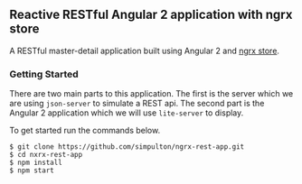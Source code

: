 ## Reactive RESTful Angular 2 application with ngrx store

A RESTful master-detail application built using Angular 2 and [ngrx store](https://github.com/ngrx/store).

### Getting Started

There are two main parts to this application. The first is the server which we are using `json-server` to simulate a REST api. The second part is the Angular 2 application which we will use `lite-server` to display.  

To get started run the commands below.

```
$ git clone https://github.com/simpulton/ngrx-rest-app.git
$ cd nxrx-rest-app
$ npm install
$ npm start
```
